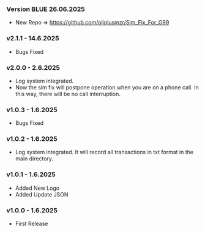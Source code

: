 ### Version BLUE 26.06.2025
* New Repo => https://github.com/oliplusmzr/Sim_Fix_For_G99
### v2.1.1 - 14.6.2025
* Bugs Fixed
### v2.0.0 - 2.6.2025
* Log system integrated.
* Now the sim fix will postpone operation when you are on a phone call. In this way, there will be no call interruption.
### v1.0.3 - 1.6.2025
* Bugs Fixed
### v1.0.2 - 1.6.2025
* Log system integrated. It will record all transactions in txt format in the main directory.
### v1.0.1 - 1.6.2025
* Added New Logo
* Added Update JSON
### v1.0.0 - 1.6.2025
* First Release
